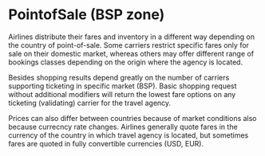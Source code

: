 # PointofSale \(BSP zone\)

Airlines distribute their fares and inventory in a different way depending on the country of point-of-sale. Some carriers restrict specific fares only for sale on their domestic market, whereas others may offer different range of bookings classes depending on the origin where the agency is located.

Besides shopping results depend greatly on the number of carriers supporting ticketing in specific market \(BSP\). Basic shopping request without additional modifiers will return the lowest fare options on any ticketing \(validating\) carrier for the travel agency.

Prices can also differ between countries because of market conditions also because currecncy rate changes.  Airlines generally quote fares in the currency of the country in which travel agency is located, but sometimes fares are quoted in fully convertible currencies \(USD, EUR\).

